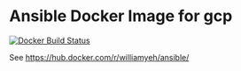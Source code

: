 # Ansible Docker Image for gcp
[![Docker Build Status](https://img.shields.io/docker/build/codelenny/ansible-gcp.svg)](https://hub.docker.com/r/codelenny/ansible-gcp/)

See https://hub.docker.com/r/williamyeh/ansible/
